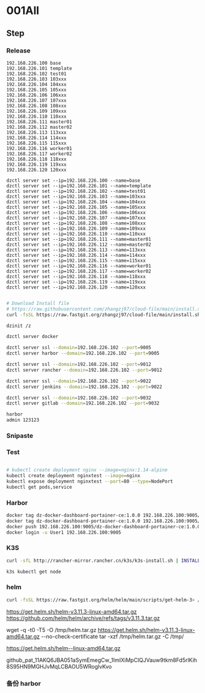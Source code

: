 # 001All

## Step

### Release

```
192.168.226.100 base
192.168.226.101 template
192.168.226.102 test01
192.168.226.103 103xxx
192.168.226.104 104xxx
192.168.226.105 105xxx
192.168.226.106 106xxx
192.168.226.107 107xxx
192.168.226.108 108xxx
192.168.226.109 109xxx
192.168.226.110 110xxx
192.168.226.111 master01
192.168.226.112 master02
192.168.226.113 113xxx
192.168.226.114 114xxx
192.168.226.115 115xxx
192.168.226.116 worker01
192.168.226.117 worker02
192.168.226.118 118xxx
192.168.226.119 119xxx
192.168.226.120 120xxx

dzctl server set --ip=192.168.226.100 --name=base
dzctl server set --ip=192.168.226.101 --name=template
dzctl server set --ip=192.168.226.102 --name=test01
dzctl server set --ip=192.168.226.103 --name=103xxx
dzctl server set --ip=192.168.226.104 --name=104xxx
dzctl server set --ip=192.168.226.105 --name=105xxx
dzctl server set --ip=192.168.226.106 --name=106xxx
dzctl server set --ip=192.168.226.107 --name=107xxx
dzctl server set --ip=192.168.226.108 --name=108xxx
dzctl server set --ip=192.168.226.109 --name=109xxx
dzctl server set --ip=192.168.226.110 --name=110xxx
dzctl server set --ip=192.168.226.111 --name=master01
dzctl server set --ip=192.168.226.112 --name=master02
dzctl server set --ip=192.168.226.113 --name=113xxx
dzctl server set --ip=192.168.226.114 --name=114xxx
dzctl server set --ip=192.168.226.115 --name=115xxx
dzctl server set --ip=192.168.226.116 --name=worker01
dzctl server set --ip=192.168.226.117 --name=worker02
dzctl server set --ip=192.168.226.118 --name=118xxx
dzctl server set --ip=192.168.226.119 --name=119xxx
dzctl server set --ip=192.168.226.120 --name=120xxx

```

```bash

# Download Install file
# https://raw.githubusercontent.com/zhangzj97/cloud-file/main/install.sh
curl -fsSL https://raw.fastgit.org/zhangzj97/cloud-file/main/install.sh > /tmp/dzinit.sh | chmod u+x /tmp/dzinit.sh | ln -fs /tmp/dzinit.sh /bin/dzinit

dzinit /z

dzctl server docker

dzctl server ssl --domain=192.168.226.102 --port=9005
dzctl server harbor --domain=192.168.226.102 --port=9005

dzctl server ssl --domain=192.168.226.102 --port=9012
dzctl server rancher --domain=192.168.226.102 --port=9012

dzctl server ssl --domain=192.168.226.102 --port=9022
dzctl server jenkins --domain=192.168.226.102 --port=9022

dzctl server ssl --domain=192.168.226.102 --port=9032
dzctl server gitlab --domain=192.168.226.102 --port=9032

harbor
admin 123123

```

### Snipaste

### Test

```bash

# kubectl create deployment nginx --image=nginx:1.14-alpine
kubectl create deployment nginxtest --image=nginx
kubectl expose deployment nginxtest --port=80 --type=NodePort
kubectl get pods,service

```

### Harbor

```bash
docker tag dz-docker-dashboard-portainer-ce:1.0.0 192.168.226.100:9005/public/dz-docker-dashboard-portainer-ce:1.0.0
docker tag dz-docker-dashboard-portainer-ce:1.0.0 192.168.226.100:9005/t/dz-docker-dashboard-portainer-ce:1.0.0
docker push 192.168.226.100:9005/dz-docker-dashboard-portainer-ce:1.0.0
docker login -u User1 192.168.226.100:9005
```

### K3S

```bash
curl -sfL http://rancher-mirror.rancher.cn/k3s/k3s-install.sh | INSTALL_K3S_MIRROR=cn INSTALL_K3S_EXEC=server sh -

k3s kubectl get node

```

### helm

```bash
curl -fsSL https://raw.fastgit.org/helm/helm/main/scripts/get-helm-3> /tmp/helm.sh | bash
```

https://get.helm.sh/helm-v3.11.3-linux-amd64.tar.gz
https://github.com/helm/helm/archive/refs/tags/v3.11.3.tar.gz

wget -q -t0 -T5 -O /tmp/helm.tar.gz https://get.helm.sh/helm-v3.11.3-linux-amd64.tar.gz --no-check-certificate
tar -xzf /tmp/helm.tar.gz -C /tmp/

https://get.helm.sh/helm--linux-amd64.tar.gz

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

### 备份 harbor

